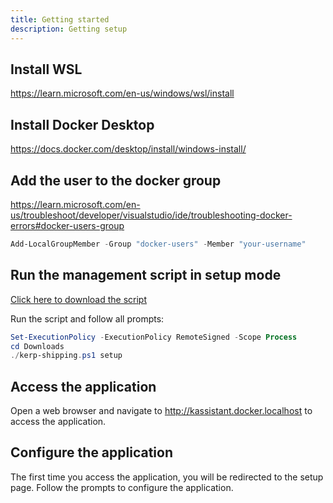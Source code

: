 ```yaml
---
title: Getting started
description: Getting setup
---
```


## Install WSL

https://learn.microsoft.com/en-us/windows/wsl/install

## Install Docker Desktop

https://docs.docker.com/desktop/install/windows-install/

## Add the user to the docker group

https://learn.microsoft.com/en-us/troubleshoot/developer/visualstudio/ide/troubleshooting-docker-errors#docker-users-group

```powershell
Add-LocalGroupMember -Group "docker-users" -Member "your-username"
```

## Run the management script in setup mode

<a href="/ka-shipping/kerp-shipping.ps1" download>Click here to download the script</a>

Run the script and follow all prompts:

```powershell
Set-ExecutionPolicy -ExecutionPolicy RemoteSigned -Scope Process
cd Downloads
./kerp-shipping.ps1 setup
```

## Access the application

Open a web browser and navigate to http://kassistant.docker.localhost to access the application.

## Configure the application

The first time you access the application, you will be redirected to the setup page.
Follow the prompts to configure the application.
